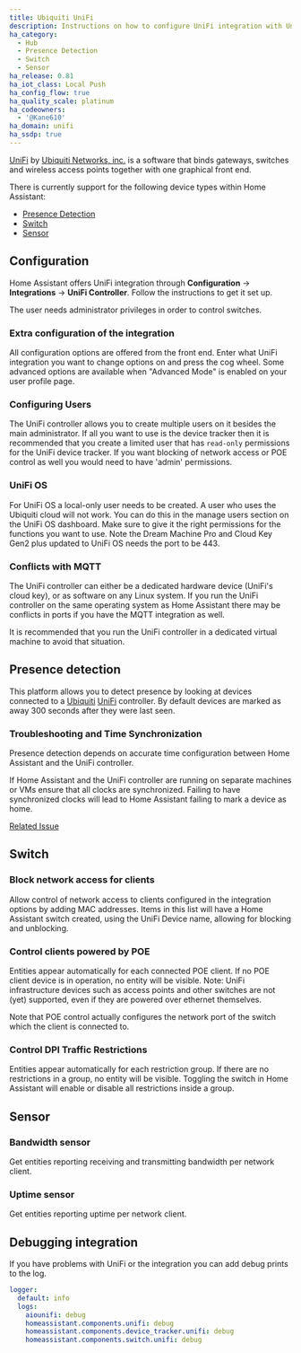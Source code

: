 ```yaml
---
title: Ubiquiti UniFi
description: Instructions on how to configure UniFi integration with UniFi Controller by Ubiquiti.
ha_category:
  - Hub
  - Presence Detection
  - Switch
  - Sensor
ha_release: 0.81
ha_iot_class: Local Push
ha_config_flow: true
ha_quality_scale: platinum
ha_codeowners:
  - '@Kane610'
ha_domain: unifi
ha_ssdp: true
---
```


[UniFi](https://www.ui.com/software/) by [Ubiquiti Networks, inc.](https://www.ui.com/) is a software that binds gateways, switches and wireless access points together with one graphical front end.

There is currently support for the following device types within Home Assistant:

- [Presence Detection](#presence-detection)
- [Switch](#switch)
- [Sensor](#sensor)

## Configuration

Home Assistant offers UniFi integration through **Configuration** -> **Integrations** -> **UniFi Controller**. Follow the instructions to get it set up.

The user needs administrator privileges in order to control switches.

### Extra configuration of the integration

All configuration options are offered from the front end. Enter what UniFi integration you want to change options on and press the cog wheel. Some advanced options are available when "Advanced Mode" is enabled on your user profile page.

### Configuring Users

The UniFi controller allows you to create multiple users on it besides the main administrator. If all you want to use is the device tracker then it is recommended that you create a limited user that has `read-only` permissions for the UniFi device tracker. If you want blocking of network access or POE control as well you would need to have 'admin' permissions.

### UniFi OS

For UniFi OS a local-only user needs to be created. A user who uses the Ubiquiti cloud will not work. You can do this in the manage users section on the UniFi OS dashboard. Make sure to give it the right permissions for the functions you want to use. Note the Dream Machine Pro and Cloud Key Gen2 plus updated to UniFi OS needs the port to be 443. 

### Conflicts with MQTT

The UniFi controller can either be a dedicated hardware device (UniFi's cloud key), or as software on any Linux system. If you run the UniFi controller on the same operating system as Home Assistant there may be conflicts in ports if you have the MQTT integration as well.

It is recommended that you run the UniFi controller in a dedicated virtual machine to avoid that situation.

## Presence detection

This platform allows you to detect presence by looking at devices connected to a [Ubiquiti](https://ui.com/) [UniFi](https://unifi-network.ui.com/) controller. By default devices are marked as away 300 seconds after they were last seen.

### Troubleshooting and Time Synchronization

Presence detection depends on accurate time configuration between Home Assistant and the UniFi controller.

If Home Assistant and the UniFi controller are running on separate machines or VMs ensure that all clocks are synchronized. Failing to have synchronized clocks will lead to Home Assistant failing to mark a device as home.

[Related Issue](https://github.com/home-assistant/home-assistant/issues/10507)

## Switch

### Block network access for clients

Allow control of network access to clients configured in the integration options by adding MAC addresses. Items in this list will have a Home Assistant switch created, using the UniFi Device name, allowing for blocking and unblocking.

### Control clients powered by POE

Entities appear automatically for each connected POE client. If no POE client device is in operation, no entity will be visible. Note: UniFi infrastructure devices such as access points and other switches are not (yet) supported, even if they are powered over ethernet themselves.

Note that POE control actually configures the network port of the switch which the client is connected to.

### Control DPI Traffic Restrictions

Entities appear automatically for each restriction group. If there are no restrictions in a group, no entity will be visible. Toggling the switch in Home Assistant will enable or disable all restrictions inside a group.

## Sensor

### Bandwidth sensor

Get entities reporting receiving and transmitting bandwidth per network client.

### Uptime sensor

Get entities reporting uptime per network client.

## Debugging integration

If you have problems with UniFi or the integration you can add debug prints to the log.

```yaml
logger:
  default: info
  logs:
    aiounifi: debug
    homeassistant.components.unifi: debug
    homeassistant.components.device_tracker.unifi: debug
    homeassistant.components.switch.unifi: debug
```
